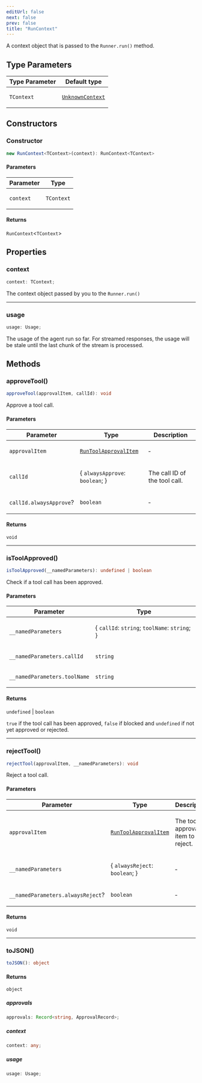 ```yaml
---
editUrl: false
next: false
prev: false
title: "RunContext"
---
```


A context object that is passed to the `Runner.run()` method.

## Type Parameters

<table>
<thead>
<tr>
<th>Type Parameter</th>
<th>Default type</th>
</tr>
</thead>
<tbody>
<tr>
<td>

`TContext`

</td>
<td>

[`UnknownContext`](/openai-agents-js/openai/agents-core/type-aliases/unknowncontext/)

</td>
</tr>
</tbody>
</table>

## Constructors

### Constructor

```ts
new RunContext<TContext>(context): RunContext<TContext>
```

#### Parameters

<table>
<thead>
<tr>
<th>Parameter</th>
<th>Type</th>
</tr>
</thead>
<tbody>
<tr>
<td>

`context`

</td>
<td>

`TContext`

</td>
</tr>
</tbody>
</table>

#### Returns

`RunContext`\<`TContext`\>

## Properties

### context

```ts
context: TContext;
```

The context object passed by you to the `Runner.run()`

***

### usage

```ts
usage: Usage;
```

The usage of the agent run so far. For streamed responses, the usage will be stale until the
last chunk of the stream is processed.

## Methods

### approveTool()

```ts
approveTool(approvalItem, callId): void
```

Approve a tool call.

#### Parameters

<table>
<thead>
<tr>
<th>Parameter</th>
<th>Type</th>
<th>Description</th>
</tr>
</thead>
<tbody>
<tr>
<td>

`approvalItem`

</td>
<td>

[`RunToolApprovalItem`](/openai-agents-js/openai/agents-core/classes/runtoolapprovalitem/)

</td>
<td>

&hyphen;

</td>
</tr>
<tr>
<td>

`callId`

</td>
<td>

\{ `alwaysApprove`: `boolean`; \}

</td>
<td>

The call ID of the tool call.

</td>
</tr>
<tr>
<td>

`callId.alwaysApprove`?

</td>
<td>

`boolean`

</td>
<td>

&hyphen;

</td>
</tr>
</tbody>
</table>

#### Returns

`void`

***

### isToolApproved()

```ts
isToolApproved(__namedParameters): undefined | boolean
```

Check if a tool call has been approved.

#### Parameters

<table>
<thead>
<tr>
<th>Parameter</th>
<th>Type</th>
</tr>
</thead>
<tbody>
<tr>
<td>

`__namedParameters`

</td>
<td>

\{ `callId`: `string`; `toolName`: `string`; \}

</td>
</tr>
<tr>
<td>

`__namedParameters.callId`

</td>
<td>

`string`

</td>
</tr>
<tr>
<td>

`__namedParameters.toolName`

</td>
<td>

`string`

</td>
</tr>
</tbody>
</table>

#### Returns

`undefined` \| `boolean`

`true` if the tool call has been approved, `false` if blocked and `undefined` if not yet approved or rejected.

***

### rejectTool()

```ts
rejectTool(approvalItem, __namedParameters): void
```

Reject a tool call.

#### Parameters

<table>
<thead>
<tr>
<th>Parameter</th>
<th>Type</th>
<th>Description</th>
</tr>
</thead>
<tbody>
<tr>
<td>

`approvalItem`

</td>
<td>

[`RunToolApprovalItem`](/openai-agents-js/openai/agents-core/classes/runtoolapprovalitem/)

</td>
<td>

The tool approval item to reject.

</td>
</tr>
<tr>
<td>

`__namedParameters`

</td>
<td>

\{ `alwaysReject`: `boolean`; \}

</td>
<td>

&hyphen;

</td>
</tr>
<tr>
<td>

`__namedParameters.alwaysReject`?

</td>
<td>

`boolean`

</td>
<td>

&hyphen;

</td>
</tr>
</tbody>
</table>

#### Returns

`void`

***

### toJSON()

```ts
toJSON(): object
```

#### Returns

`object`

##### approvals

```ts
approvals: Record<string, ApprovalRecord>;
```

##### context

```ts
context: any;
```

##### usage

```ts
usage: Usage;
```

